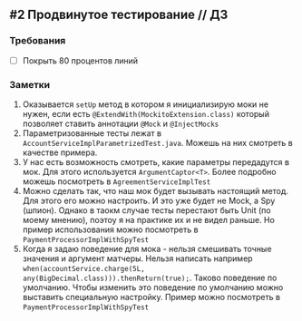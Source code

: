 ##  #2 Продвинутое тестирование // ДЗ 

### Требования

- [ ] Покрыть 80 процентов линий
 
### Заметки

1. Оказывается `setUp` метод в котором я инициализирую моки не нужен, если есть `@ExtendWith(MockitoExtension.class)` который позволяет ставить аннотации `@Mock` и `@InjectMocks`
2. Параметризованные тесты лежат в `AccountServiceImplParametrizedTest.java`. Можешь на них смотреть в качестве примера.
3. У нас есть возможность смотреть, какие параметры передадутся в мок. Для этого используется `ArgumentCaptor<T>`. Более подробно можешь посмотреть в `AgreementServiceImplTest`
4. Можно сделать так, что наш мок будет вызывать настоящий метод. Для этого его можно настроить. И это уже будет не Mock, а Spy (шпион). Однако в таокм случае тесты перестают быть Unit (по моему мнению), поэтоу я на практике их и не видел раньше. Но пример использования можно посмотреть в `PaymentProcessorImplWithSpyTest`
5. Когда я задаю поведение для мока - нельзя смешивать точные значения и аргумент матчеры. Нельзя написать например `when(accountService.charge(5L, any(BigDecimal.class))).thenReturn(true);`. Таково поведение по умолчанию. Чтобы изменить это поведение по умолчанию можно выставить специальную настройку. Пример можно посмотреть в `PaymentProcessorImplWithSpyTest`